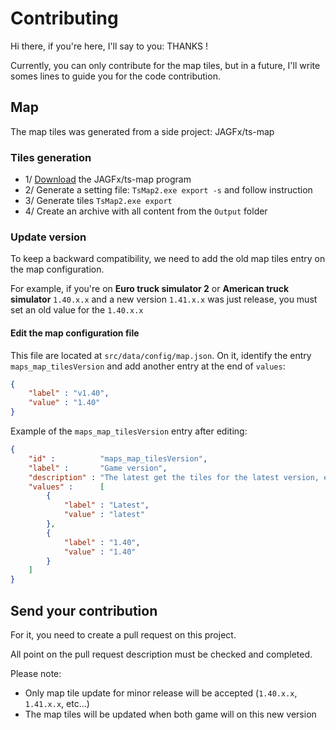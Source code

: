 # Contributing

Hi there, if you're here, I'll say to you: THANKS !

Currently, you can only contribute for the map tiles, but in a future, I'll write somes lines to guide you for the code
contribution.

## Map

The map tiles was generated from a side project: JAGFx/ts-map

### Tiles generation

- 1/ [Download](https://github.com/JAGFx/ts-map/releases/download/v1.0.0-cli-beta/TsMap2.rar) the JAGFx/ts-map program
- 2/ Generate a setting file: `TsMap2.exe export -s` and follow instruction
- 3/ Generate tiles `TsMap2.exe export`
- 4/ Create an archive with all content from the `Output` folder

### Update version

To keep a backward compatibility, we need to add the old map tiles entry on the map configuration.

For example, if you're on **Euro truck simulator 2** or **American truck simulator** `1.40.x.x` and a new
version `1.41.x.x` was just release, you must set an old value for the `1.40.x.x`

#### Edit the map configuration file

This file are located at `src/data/config/map.json`. On it, identify the entry `maps_map_tilesVersion` and add another
entry at the end of `values`:

````json
{
	"label" : "v1.40",
	"value" : "1.40"
}
````

Example of the `maps_map_tilesVersion` entry after editing:

````json
{
    "id" :          "maps_map_tilesVersion",
    "label" :       "Game version",
    "description" : "The latest get the tiles for the latest version, else the specified version",
    "values" :      [
        {
            "label" : "Latest",
            "value" : "latest"
        },
        {
            "label" : "1.40",
            "value" : "1.40"
        }
    ]
}
````

## Send your contribution

For it, you need to create a pull request on this project.

All point on the pull request description must be checked and completed.

Please note:

- Only map tile update for minor release will be accepted (`1.40.x.x`, `1.41.x.x`, etc...)
- The map tiles will be updated when both game will on this new version

